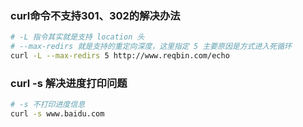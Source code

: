 ### curl命令不支持301、302的解决办法
```sh
# -L 指令其实就是支持 location 头
# --max-redirs 就是支持的重定向深度，这里指定 5 主要原因是方式进入死循环
curl -L --max-redirs 5 http://www.reqbin.com/echo
```

### curl -s 解决进度打印问题
```sh
# -s 不打印进度信息
curl -s www.baidu.com
```